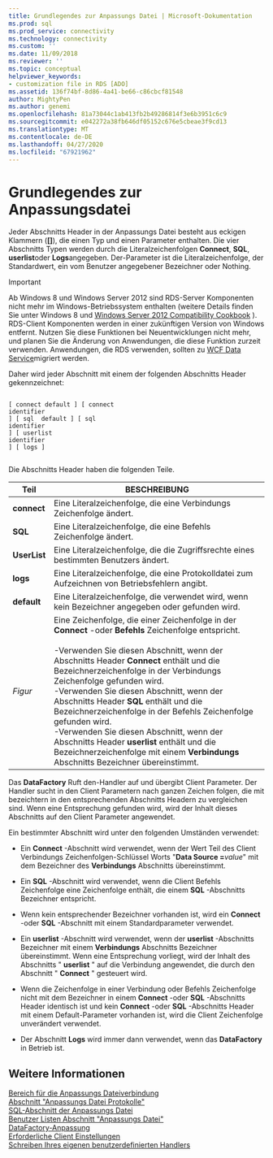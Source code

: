 ```yaml
---
title: Grundlegendes zur Anpassungs Datei | Microsoft-Dokumentation
ms.prod: sql
ms.prod_service: connectivity
ms.technology: connectivity
ms.custom: ''
ms.date: 11/09/2018
ms.reviewer: ''
ms.topic: conceptual
helpviewer_keywords:
- customization file in RDS [ADO]
ms.assetid: 136f74bf-8d86-4a41-be66-c86cbcf81548
author: MightyPen
ms.author: genemi
ms.openlocfilehash: 81a73044c1ab413fb2b49286814f3e6b3951c6c9
ms.sourcegitcommit: e042272a38fb646df05152c676e5cbeae3f9cd13
ms.translationtype: MT
ms.contentlocale: de-DE
ms.lasthandoff: 04/27/2020
ms.locfileid: "67921962"
---
```

# <a name="understanding-the-customization-file"></a>Grundlegendes zur Anpassungsdatei
Jeder Abschnitts Header in der Anpassungs Datei besteht aus eckigen Klammern (**[]**), die einen Typ und einen Parameter enthalten. Die vier Abschnitts Typen werden durch die Literalzeichenfolgen **Connect**, **SQL**, **userlist**oder **Logs**angegeben. Der-Parameter ist die Literalzeichenfolge, der Standardwert, ein vom Benutzer angegebener Bezeichner oder Nothing.  
  
> [!IMPORTANT]
>  Ab Windows 8 und Windows Server 2012 sind RDS-Server Komponenten nicht mehr im Windows-Betriebssystem enthalten (weitere Details finden Sie unter Windows 8 und [Windows Server 2012 Compatibility Cookbook](https://www.microsoft.com/download/details.aspx?id=27416) ). RDS-Client Komponenten werden in einer zukünftigen Version von Windows entfernt. Nutzen Sie diese Funktionen bei Neuentwicklungen nicht mehr, und planen Sie die Änderung von Anwendungen, die diese Funktion zurzeit verwenden. Anwendungen, die RDS verwenden, sollten zu [WCF Data Service](https://go.microsoft.com/fwlink/?LinkId=199565)migriert werden.  
  
 Daher wird jeder Abschnitt mit einem der folgenden Abschnitts Header gekennzeichnet:  
  
```console
  
[ connect default ] [ connect    
identifier   
] [ sql  default ] [ sql    
identifier   
] [ userlist    
identifier   
] [ logs ]  
  
```  
  
 Die Abschnitts Header haben die folgenden Teile.  
  
|Teil|BESCHREIBUNG|  
|----------|-----------------|  
|**connect**|Eine Literalzeichenfolge, die eine Verbindungs Zeichenfolge ändert.|  
|**SQL**|Eine Literalzeichenfolge, die eine Befehls Zeichenfolge ändert.|  
|**UserList**|Eine Literalzeichenfolge, die die Zugriffsrechte eines bestimmten Benutzers ändert.|  
|**logs**|Eine Literalzeichenfolge, die eine Protokolldatei zum Aufzeichnen von Betriebsfehlern angibt.|  
|**default**|Eine Literalzeichenfolge, die verwendet wird, wenn kein Bezeichner angegeben oder gefunden wird.|  
|*Figur*|Eine Zeichenfolge, die einer Zeichenfolge in der **Connect** -oder **Befehls** Zeichenfolge entspricht.<br /><br /> -Verwenden Sie diesen Abschnitt, wenn der Abschnitts Header **Connect** enthält und die Bezeichnerzeichenfolge in der Verbindungs Zeichenfolge gefunden wird.<br />-Verwenden Sie diesen Abschnitt, wenn der Abschnitts Header **SQL** enthält und die Bezeichnerzeichenfolge in der Befehls Zeichenfolge gefunden wird.<br />-Verwenden Sie diesen Abschnitt, wenn der Abschnitts Header **userlist** enthält und die Bezeichnerzeichenfolge mit einem **Verbindungs** Abschnitts Bezeichner übereinstimmt.|  
  
 Das **DataFactory** Ruft den-Handler auf und übergibt Client Parameter. Der Handler sucht in den Client Parametern nach ganzen Zeichen folgen, die mit bezeichtern in den entsprechenden Abschnitts Headern zu vergleichen sind. Wenn eine Entsprechung gefunden wird, wird der Inhalt dieses Abschnitts auf den Client Parameter angewendet.  
  
 Ein bestimmter Abschnitt wird unter den folgenden Umständen verwendet:  
  
-   Ein **Connect** -Abschnitt wird verwendet, wenn der Wert Teil des Client Verbindungs Zeichenfolgen-Schlüssel Worts "**Data Source =**_value_" mit dem Bezeichner des **Verbindungs** Abschnitts übereinstimmt. 
  
-   Ein **SQL** -Abschnitt wird verwendet, wenn die Client Befehls Zeichenfolge eine Zeichenfolge enthält, die einem **SQL** -Abschnitts Bezeichner entspricht.  
  
-   Wenn kein entsprechender Bezeichner vorhanden ist, wird ein **Connect** -oder **SQL** -Abschnitt mit einem Standardparameter verwendet.  
  
-   Ein **userlist** -Abschnitt wird verwendet, wenn der **userlist** -Abschnitts Bezeichner mit einem **Verbindungs** Abschnitts Bezeichner übereinstimmt. Wenn eine Entsprechung vorliegt, wird der Inhalt des Abschnitts " **userlist** " auf die Verbindung angewendet, die durch den Abschnitt " **Connect** " gesteuert wird.  
  
-   Wenn die Zeichenfolge in einer Verbindung oder Befehls Zeichenfolge nicht mit dem Bezeichner in einem **Connect** -oder **SQL** -Abschnitts Header identisch ist und kein **Connect** -oder **SQL** -Abschnitts Header mit einem Default-Parameter vorhanden ist, wird die Client Zeichenfolge unverändert verwendet.  
  
-   Der Abschnitt **Logs** wird immer dann verwendet, wenn das **DataFactory** in Betrieb ist.  
  
## <a name="see-also"></a>Weitere Informationen  
 [Bereich für die Anpassungs Dateiverbindung](../../../ado/guide/remote-data-service/customization-file-connect-section.md)   
 [Abschnitt "Anpassungs Datei Protokolle"](../../../ado/guide/remote-data-service/customization-file-logs-section.md)   
 [SQL-Abschnitt der Anpassungs Datei](../../../ado/guide/remote-data-service/customization-file-sql-section.md)   
 [Benutzer Listen Abschnitt "Anpassungs Datei"](../../../ado/guide/remote-data-service/customization-file-userlist-section.md)   
 [DataFactory-Anpassung](../../../ado/guide/remote-data-service/datafactory-customization.md)   
 [Erforderliche Client Einstellungen](../../../ado/guide/remote-data-service/required-client-settings.md)   
 [Schreiben Ihres eigenen benutzerdefinierten Handlers](../../../ado/guide/remote-data-service/writing-your-own-customized-handler.md)

